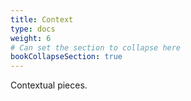 ```yaml
---
title: Context
type: docs
weight: 6
# Can set the section to collapse here
bookCollapseSection: true
---
```


Contextual pieces.

